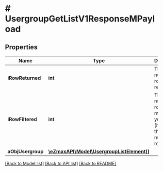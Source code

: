 # # UsergroupGetListV1ResponseMPayload

## Properties

Name | Type | Description | Notes
------------ | ------------- | ------------- | -------------
**iRowReturned** | **int** | The number of rows returned |
**iRowFiltered** | **int** | The number of rows matching your filters (if any) or the total number of rows |
**aObjUsergroup** | [**\eZmaxAPI\Model\UsergroupListElement[]**](UsergroupListElement.md) |  |

[[Back to Model list]](../../README.md#models) [[Back to API list]](../../README.md#endpoints) [[Back to README]](../../README.md)
